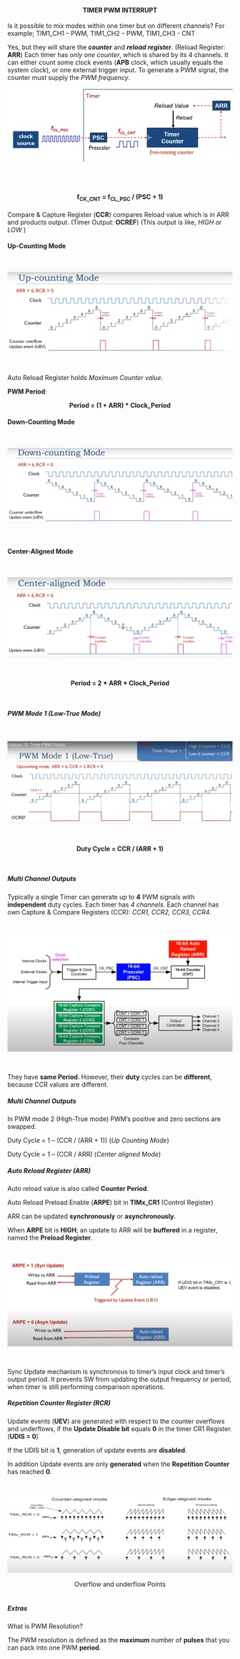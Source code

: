 <h4><div  align = "center">TIMER PWM INTERRUPT</div></h4>

Is it possible to mix modes within one timer but on different channels? For example;  TIM1_CH1 – PWM, TIM1_CH2 – PWM, TIM1_CH3 - CNT

Yes, but they will share the <i><strong>counter</strong></i> and <i><strong>reload register</strong></i>. (Reload Register:  <strong>ARR</strong>)
Each timer has <i>only one counter</i>, which is shared by its 4 channels. It can either count some clock events (<strong>APB</strong> clock, which usually equals the system clock), or one external trigger input. To generate a PWM signal, the counter must supply the <i>PWM frequency</i>.

<p align="center">
    <img src="https://github.com/Ata-Pab/Embedded_Systems/blob/master/Embedded_Systems_Notes/Images/Timer_PWM_Interrupt/Timer_Counter.png" alt="Timer Counter Schematic"></img>
</p>
<br>
<br>

<h4><div align="center"><strong>f<sub>CK_CNT</sub> = f<sub>CL_PSC</sub> / (PSC + 1)</strong></div></h4>

Compare & Capture Register (<strong>CCR</strong>) compares Reload value which is in ARR and products output. (Timer Output: <strong>OCREF</strong>) (This output is like, <i>HIGH</i> or <i>LOW</i> )

<h4>Up-Counting Mode</h4>
<br>
<p align="center">
    <img src="https://github.com/Ata-Pab/Embedded_Systems/blob/master/Embedded_Systems_Notes/Images/Timer_PWM_Interrupt/Up_Counting_Mode.png" alt="Up Counting Mode"></img>
</p>
<br>

Auto Reload Register holds <i>Maximum Counter value</i>.

<strong>PWM Period</strong>:

<p>
	<div align="center"><strong>Period = (1 + ARR) * Clock_Period</strong></div></p>

<h4>Down-Counting Mode</h4>
<br>
<p align="center">
    <img src="https://github.com/Ata-Pab/Embedded_Systems/blob/master/Embedded_Systems_Notes/Images/Timer_PWM_Interrupt/Down_Counting_Mode.png" alt="Down Counting Mode"></img>
</p>
<br>

<h4>Center-Aligned Mode</h4>
<br>
<p align="center">
    <img src="https://github.com/Ata-Pab/Embedded_Systems/blob/master/Embedded_Systems_Notes/Images/Timer_PWM_Interrupt/Center_Aligned_Mode.png" alt="Center Aligned Mode"></img>
</p>
<br>

<p>
	<div align="center"><strong>Period = 2 * ARR * Clock_Period</strong></div></p>
<br>

<h5><i>PWM Mode 1 (Low-True Mode)</i></h5>
<br>
<p align="center">
    <img src="https://github.com/Ata-Pab/Embedded_Systems/blob/master/Embedded_Systems_Notes/Images/Timer_PWM_Interrupt/PWM_Mode_1.png" alt="PWM Mode 1 (Low-True Mode)"></img>
</p>
<br>

<p>
	<div align="center"><strong>Duty Cycle = CCR / (ARR + 1)</strong></div>
</p>
<br>

<h5><i>Multi Channel Outputs</i></h5>

Typically a single Timer can generate up to <strong>4</strong> PWM signals with <strong>independent</strong> duty cycles. Each timer has <i>4 channels</i>. Each channel has own Capture & Compare Registers (CCR): <i>CCR1, CCR2, CCR3, CCR4</i>.

<br>
<p align="center">
    <img src="https://github.com/Ata-Pab/Embedded_Systems/blob/master/Embedded_Systems_Notes/Images/Timer_PWM_Interrupt/Multi_Channel_Outputs.png" alt="Multi Channel Outputs"></img>
</p>
<br>

They have <strong>same Period</strong>. However, their <strong>duty</strong> cycles can be <strong>different</strong>, because CCR values are different.

<h5><i>Multi Channel Outputs</i></h5>

In PWM mode 2 (High-True mode) PWM’s positive and zero sections are swapped.

Duty Cycle = 1 – (CCR / (ARR + 1))    (<i>Up Counting Mode</i>)

Duty Cycle = 1 – (CCR / ARR)    (<i>Center aligned Mode</i>)

<h5><i>Auto Reload Register (ARR)</i></h5>

Auto reload value is also called <strong>Counter Period</strong>.

Auto Reload Preload Enable (<strong>ARPE</strong>) bit in <strong>TIMx_CR1</strong>   (Control Register)

ARR can be updated <strong>synchronously</strong> or <strong>asynchronously</strong>.

When <strong>ARPE</strong> bit is <strong>HIGH</strong>; an update to ARR will be <strong>buffered</strong> in a register, named the <strong>Preload Register</strong>.

<br>
<p align="center">
    <img src="https://github.com/Ata-Pab/Embedded_Systems/blob/master/Embedded_Systems_Notes/Images/Timer_PWM_Interrupt/ARPE.png" alt="ARPE Schematic"></img>
</p>
<br>

Sync Update mechanism is synchronous to timer’s input clock and timer’s output period. It prevents SW from updating the output frequency or period, when timer is still performing comparison operations.

<h5><i>Repetition Counter Register (RCR)</i></h5>


Update events (<strong>UEV</strong>) are generated with respect to the counter overflows and underflows, if the <strong>Update Disable bit</strong> equals <strong>0</strong> in the timer CR1 Register.   (<strong>UDIS = 0</strong>)

If the UDIS bit is <strong>1</strong>, generation of update events are <strong>disabled</strong>.

In addition Update events are only <strong>generated</strong> when the <strong>Repetition Counter</strong> has reached <strong>0</strong>.

<br>
<p align="center">
    <img src="https://github.com/Ata-Pab/Embedded_Systems/blob/master/Embedded_Systems_Notes/Images/Timer_PWM_Interrupt/Repetition_Counter_Register.png" alt="Repetition Counter Register"></img>
</p>

<div align="center">Overflow and underflow Points</div>

<br>
<h5><i>Extras</i></h5>

What is PWM Resolution?

The PWM resolution is defined as the <strong>maximum</strong> number of <strong>pulses</strong> that you can pack into one PWM <strong>period</strong>.











